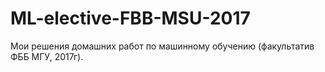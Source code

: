 # ML-elective-FBB-MSU-2017
Мои решения домашних работ по машинному обучению (факультатив ФББ МГУ, 2017г). 
